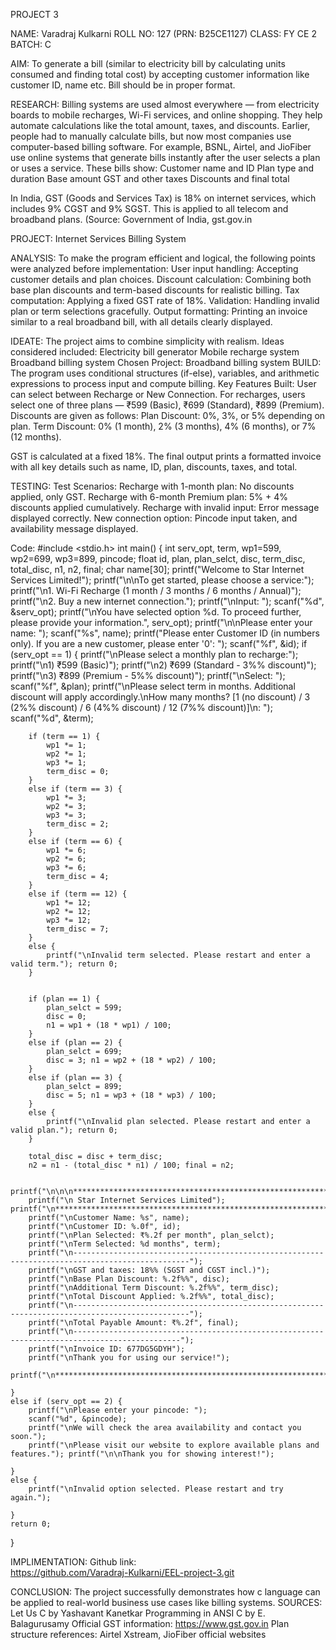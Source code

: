 PROJECT 3

NAME: Varadraj Kulkarni
ROLL NO: 127 (PRN: B25CE1127)
CLASS: FY CE 2
BATCH: C

AIM: To generate a bill (similar to electricity bill by calculating units consumed and finding total cost) by accepting customer information like customer ID, name etc. Bill should be in proper format.

RESEARCH:
Billing systems are used almost everywhere — from electricity boards to mobile recharges, Wi-Fi services, and online shopping.
 They help automate calculations like the total amount, taxes, and discounts. Earlier, people had to manually calculate bills, but now most companies use computer-based billing software.
For example, BSNL, Airtel, and JioFiber use online systems that generate bills instantly after the user selects a plan or uses a service. These bills show:
Customer name and ID
Plan type and duration
Base amount
GST and other taxes
Discounts and final total


In India, GST (Goods and Services Tax) is 18% on internet services, which includes 9% CGST and 9% SGST. This is applied to all telecom and broadband plans.
 (Source: Government of India, gst.gov.in


PROJECT: Internet Services Billing System

ANALYSIS:
To make the program efficient and logical, the following points were analyzed before implementation:
User input handling: Accepting customer details and plan choices.
Discount calculation: Combining both base plan discounts and term-based discounts for realistic billing.
Tax computation: Applying a fixed GST rate of 18%.
Validation: Handling invalid plan or term selections gracefully.
Output formatting: Printing an invoice similar to a real broadband bill, with all details clearly displayed.


IDEATE:
The project aims to combine simplicity with realism.
 Ideas considered included:
Electricity bill generator
Mobile recharge system
Broadband billing system
Chosen Project: Broadband billing system
BUILD:
The program uses conditional structures (if-else), variables, and arithmetic expressions to process input and compute billing.
Key Features Built:
User can select between Recharge or New Connection.
For recharges, users select one of three plans — ₹599 (Basic), ₹699 (Standard), ₹899 (Premium).
Discounts are given as follows:
Plan Discount: 0%, 3%, or 5% depending on plan.
Term Discount: 0% (1 month), 2% (3 months), 4% (6 months), or 7% (12 months).


GST is calculated at a fixed 18%.
The final output prints a formatted invoice with all key details such as name, ID, plan, discounts, taxes, and total.


TESTING:
Test Scenarios:
Recharge with 1-month plan: No discounts applied, only GST.
Recharge with 6-month Premium plan: 5% + 4% discounts applied cumulatively.
Recharge with invalid input: Error message displayed correctly.
New connection option: Pincode input taken, and availability message displayed.

Code:
#include <stdio.h>
int main() {
    int serv_opt, term, wp1=599, wp2=699, wp3=899, pincode;
    float id, plan, plan_selct, disc, term_disc, total_disc, n1, n2, final;
    char name[30]; printf("Welcome to Star Internet Services Limited!"); 
    printf("\n\nTo get started, please choose a service:"); 
    printf("\n1. Wi-Fi Recharge (1 month / 3 months / 6 months / Annual)"); 
    printf("\n2. Buy a new internet connection."); 
    printf("\nInput: "); 
    scanf("%d", &serv_opt); 
    printf("\nYou have selected option %d. To proceed further, please provide your information.", serv_opt); 
    printf("\n\nPlease enter your name: "); 
    scanf("%s", name); printf("Please enter Customer ID (in numbers only). If you are a new customer, please enter '0': "); 
    scanf("%f", &id); 
    if (serv_opt == 1) { 
        printf("\nPlease select a monthly plan to recharge:"); 
        printf("\n1) ₹599 (Basic)"); 
        printf("\n2) ₹699 (Standard - 3%% discount)"); 
        printf("\n3) ₹899 (Premium - 5%% discount)"); 
        printf("\nSelect: "); 
        scanf("%f", &plan); 
        printf("\nPlease select term in months. Additional discount will apply accordingly.\nHow many months? [1 (no discount) / 3 (2%% discount) / 6 (4%% discount) / 12 (7%% discount)]\n: "); 
        scanf("%d", &term); 
        
        if (term == 1) { 
            wp1 *= 1; 
            wp2 *= 1; 
            wp3 *= 1; 
            term_disc = 0;
        } 
        else if (term == 3) { 
            wp1 *= 3; 
            wp2 *= 3; 
            wp3 *= 3; 
            term_disc = 2;
        } 
        else if (term == 6) { 
            wp1 *= 6; 
            wp2 *= 6; 
            wp3 *= 6; 
            term_disc = 4; 
        } 
        else if (term == 12) { 
            wp1 *= 12; 
            wp2 *= 12; 
            wp3 *= 12; 
            term_disc = 7; 
        } 
        else { 
            printf("\nInvalid term selected. Please restart and enter a valid term."); return 0; 
        } 
        
        
        if (plan == 1) { 
            plan_selct = 599; 
            disc = 0; 
            n1 = wp1 + (18 * wp1) / 100; 
        } 
        else if (plan == 2) { 
            plan_selct = 699; 
            disc = 3; n1 = wp2 + (18 * wp2) / 100; 
        } 
        else if (plan == 3) { 
            plan_selct = 899; 
            disc = 5; n1 = wp3 + (18 * wp3) / 100; 
        } 
        else { 
            printf("\nInvalid plan selected. Please restart and enter a valid plan."); return 0; 
        } 
        
        total_disc = disc + term_disc; 
        n2 = n1 - (total_disc * n1) / 100; final = n2;
        
        printf("\n\n\n************************************************************************************************"); 
        printf("\n Star Internet Services Limited"); printf("\n*************************************************************************************************"); 
        printf("\nCustomer Name: %s", name); 
        printf("\nCustomer ID: %.0f", id); 
        printf("\nPlan Selected: ₹%.2f per month", plan_selct); 
        printf("\nTerm Selected: %d months", term); 
        printf("\n------------------------------------------------------------------------------------------------"); 
        printf("\nGST and taxes: 18%% (SGST and CGST incl.)"); 
        printf("\nBase Plan Discount: %.2f%%", disc); 
        printf("\nAdditional Term Discount: %.2f%%", term_disc); 
        printf("\nTotal Discount Applied: %.2f%%", total_disc); 
        printf("\n------------------------------------------------------------------------------------------------"); 
        printf("\nTotal Payable Amount: ₹%.2f", final); 
        printf("\n----------------------------------------------------------------------------------------------"); 
        printf("\nInvoice ID: 677DG5GDYH"); 
        printf("\nThank you for using our service!"); 
        printf("\n************************************************************************************************"); 
        
    } 
    else if (serv_opt == 2) { 
        printf("\nPlease enter your pincode: "); 
        scanf("%d", &pincode); 
        printf("\nWe will check the area availability and contact you soon."); 
        printf("\nPlease visit our website to explore available plans and features."); printf("\n\nThank you for showing interest!"); 
        
    } 
    else { 
        printf("\nInvalid option selected. Please restart and try again."); 
        
    } 
    return 0; 
    
}


IMPLIMENTATION:
Github link:  
https://github.com/Varadraj-Kulkarni/EEL-project-3.git


CONCLUSION:
The project successfully demonstrates how c language can be applied to real-world business use cases like billing systems.
      SOURCES:
      Let Us C by Yashavant Kanetkar
      Programming in ANSI C by E. Balagurusamy
      Official GST information: https://www.gst.gov.in
      Plan structure references: Airtel Xstream, JioFiber official websites


